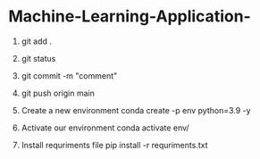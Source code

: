 # Machine-Learning-Application-

1. git add .
2. git status
3. git commit -m "comment"
4. git push origin main

1. Create a new environment
conda create -p env python=3.9 -y

2. Activate our environment
conda activate env/

3. Install requriments file
pip install -r requriments.txt
